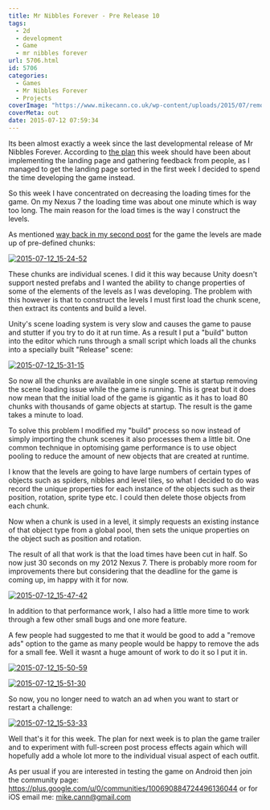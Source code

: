 ```yaml
---
title: Mr Nibbles Forever - Pre Release 10
tags:
  - 2d
  - development
  - Game
  - mr nibbles forever
url: 5706.html
id: 5706
categories:
  - Games
  - Mr Nibbles Forever
  - Projects
coverImage: "https://www.mikecann.co.uk/wp-content/uploads/2015/07/remove-ads.jpg"
coverMeta: out
date: 2015-07-12 07:59:34
---
```


Its been almost exactly a week since the last developmental release of Mr Nibbles Forever. According to [the plan](https://www.mikecann.co.uk/myprojects/mr-nibbles-forever-getting-it-done/) this week should have been about implementing the landing page and gathering feedback from people, as I managed to get the landing page sorted in the first week I decided to spend the time developing the game instead.

<!-- more -->

So this week I have concentrated on decreasing the loading times for the game. On my Nexus 7 the loading time was about one minute which is way too long. The main reason for the load times is the way I construct the levels.

As mentioned [way back in my second post](https://www.mikecann.co.uk/myprojects/mr-nibbles-forever-prototype-2/) for the game the levels are made up of pre-defined chunks:

[![2015-07-12_15-24-52](https://www.mikecann.co.uk/wp-content/uploads/2015/07/2015-07-12_15-24-52-1024x589.png)](https://www.mikecann.co.uk/wp-content/uploads/2015/07/2015-07-12_15-24-52.png)

These chunks are individual scenes. I did it this way because Unity doesn't support nested prefabs and I wanted the ability to change properties of some of the elements of the levels as I was developing. The problem with this however is that to construct the levels I must first load the chunk scene, then extract its contents and build a level.

Unity's scene loading system is very slow and causes the game to pause and stutter if you try to do it at run time. As a result I put a "build" button into the editor which runs through a small script which loads all the chunks into a specially built "Release" scene:

[![2015-07-12_15-31-15](https://www.mikecann.co.uk/wp-content/uploads/2015/07/2015-07-12_15-31-15.png)](https://www.mikecann.co.uk/wp-content/uploads/2015/07/2015-07-12_15-31-15.png)

So now all the chunks are available in one single scene at startup removing the scene loading issue while the game is running. This is great but it does now mean that the initial load of the game is gigantic as it has to load 80 chunks with thousands of game objects at startup. The result is the game takes a minute to load.

To solve this problem I modified my "build" process so now instead of simply importing the chunk scenes it also processes them a little bit. One common technique in optomising game performance is to use object pooling to reduce the amount of new objects that are created at runtime.

I know that the levels are going to have large numbers of certain types of objects such as spiders, nibbles and level tiles, so what I decided to do was record the unique properties for each instance of the objects such as their position, rotation, sprite type etc. I could then delete those objects from each chunk.

Now when a chunk is used in a level, it simply requests an existing instance of that object type from a global pool, then sets the unique properties on the object such as position and rotation.

The result of all that work is that the load times have been cut in half. So now just 30 seconds on my 2012 Nexus 7\. There is probably more room for improvements there but considering that the deadline for the game is coming up, im happy with it for now.

[![2015-07-12_15-47-42](https://www.mikecann.co.uk/wp-content/uploads/2015/07/2015-07-12_15-47-42-1024x419.png)](https://www.mikecann.co.uk/wp-content/uploads/2015/07/2015-07-12_15-47-42.png)

In addition to that performance work, I also had a little more time to work through a few other small bugs and one more feature.

A few people had suggested to me that it would be good to add a "remove ads" option to the game as many people would be happy to remove the ads for a small fee. Well it wasnt a huge amount of work to do it so I put it in.

[![2015-07-12_15-50-59](https://www.mikecann.co.uk/wp-content/uploads/2015/07/2015-07-12_15-50-59.png)](https://www.mikecann.co.uk/wp-content/uploads/2015/07/2015-07-12_15-50-59.png)

[![2015-07-12_15-51-30](https://www.mikecann.co.uk/wp-content/uploads/2015/07/2015-07-12_15-51-30.png)](https://www.mikecann.co.uk/wp-content/uploads/2015/07/2015-07-12_15-51-30.png)

So now, you no longer need to watch an ad when you want to start or restart a challenge:

[![2015-07-12_15-53-33](https://www.mikecann.co.uk/wp-content/uploads/2015/07/2015-07-12_15-53-33.png)](https://www.mikecann.co.uk/wp-content/uploads/2015/07/2015-07-12_15-53-33.png)

Well that's it for this week. The plan for next week is to plan the game trailer and to experiment with full-screen post process effects again which will hopefully add a whole lot more to the individual visual aspect of each outfit.

As per usual if you are interested in testing the game on Android then join the community page: https://plus.google.com/u/0/communities/100690884724496136044 or for iOS email me: mike.cann@gmail.com
